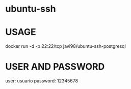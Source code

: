 # ubuntu-ssh

# USAGE
docker run -d -p 22:22/tcp javi98/ubuntu-ssh-postgresql

# USER AND PASSWORD
user:     usuario
password: 12345678
